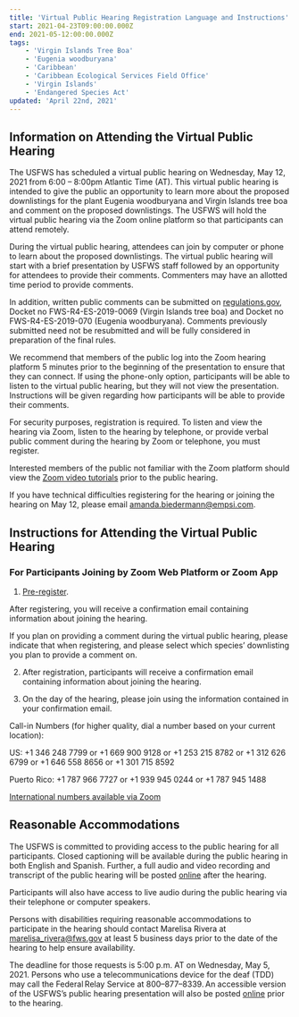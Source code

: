 ```yaml
---
title: 'Virtual Public Hearing Registration Language and Instructions'
start: 2021-04-23T09:00:00.000Z
end: 2021-05-12:00:00.000Z
tags:
    - 'Virgin Islands Tree Boa'
    - 'Eugenia woodburyana'
    - 'Caribbean'
    - 'Caribbean Ecological Services Field Office'
    - 'Virgin Islands'
    - 'Endangered Species Act'
updated: 'April 22nd, 2021'
---
```


## Information on Attending the Virtual Public Hearing

The USFWS has scheduled a virtual public hearing on Wednesday, May 12, 2021 from 6:00 – 8:00pm Atlantic Time (AT). This virtual public hearing is intended to give the public an opportunity to learn more about the proposed downlistings for the plant Eugenia woodburyana and Virgin Islands tree boa and comment on the proposed downlistings. The USFWS will hold the virtual public hearing via the Zoom online platform so that participants can attend remotely.

During the virtual public hearing, attendees can join by computer or phone to learn about the proposed downlistings. The virtual public hearing will start with a brief presentation by USFWS staff followed by an opportunity for attendees to provide their comments.  Commenters may have an allotted time period to provide comments.

In addition, written public comments can be submitted on [regulations.gov](https://www.regulations.gov), Docket no FWS-R4-ES-2019-0069 (Virgin Islands tree boa) and Docket no FWS-R4-ES-2019-070 (Eugenia woodburyana).  Comments previously submitted need not be resubmitted and will be fully considered in preparation of the final rules.

We recommend that members of the public log into the Zoom hearing platform 5 minutes prior to the beginning of the presentation to ensure that they can connect. If using the phone-only option, participants will be able to listen to the virtual public hearing, but they will not view the presentation. Instructions will be given regarding how participants will be able to provide their comments.

For security purposes, registration is required. To listen and view the hearing via Zoom, listen to the hearing by telephone, or provide verbal public comment during the hearing by Zoom or telephone, you must register.

Interested members of the public not familiar with the Zoom platform should view the [Zoom video tutorials](https://support.zoom.us/hc/en-us/articles/206618765-Zoom-video-tutorials) prior to the public hearing.

If you have technical difficulties registering for the hearing or joining the hearing on May 12, please email [amanda.biedermann@empsi.com](mailto:biedermann@empsi.com).

## Instructions for Attending the Virtual Public Hearing

### For Participants Joining by Zoom Web Platform or Zoom App

1. [Pre-register](https://zoom.us/meeting/register/tJcpfuygrD8uHdWm-ktMh07W0oud-bJY-BnQ).

After registering, you will receive a confirmation email containing information about joining the hearing.

If you plan on providing a comment during the virtual public hearing, please indicate that when registering, and please select which species’ downlisting you plan to provide a comment on.

2. After registration, participants will receive a confirmation email containing information about joining the hearing.

3. On the day of the hearing, please join using the information contained in your confirmation email.

Call-in Numbers (for higher quality, dial a number based on your current location):

US: +1 346 248 7799 or +1 669 900 9128 or +1 253 215 8782 or +1 312 626 6799 or +1 646 558 8656 or +1 301 715 8592

Puerto Rico: +1 787 966 7727 or +1 939 945 0244 or +1 787 945 1488

[International numbers available via Zoom](https://zoom.us/u/anymyU4Oa)

## Reasonable Accommodations

The USFWS is committed to providing access to the public hearing for all participants. Closed captioning will be available during the public hearing in both English and Spanish. Further, a full audio and video recording and transcript of the public hearing will be posted [online](/caribbean) after the hearing.

Participants will also have access to live audio during the public hearing via their telephone or computer speakers.

Persons with disabilities requiring reasonable accommodations to participate in the hearing should contact Marelisa Rivera at [marelisa_rivera@fws.gov](mailto:marelisa_rivera@fws.gov) at least 5 business days prior to the date of the hearing to help ensure availability.

The deadline for those requests is 5:00 p.m. AT on Wednesday, May 5, 2021. Persons who use a telecommunications device for the deaf (TDD) may call the Federal Relay Service at 800–877–8339. An accessible version of the USFWS’s public hearing presentation will also be posted [online](https://www.fws.gov/southeast/caribbean) prior to the hearing.